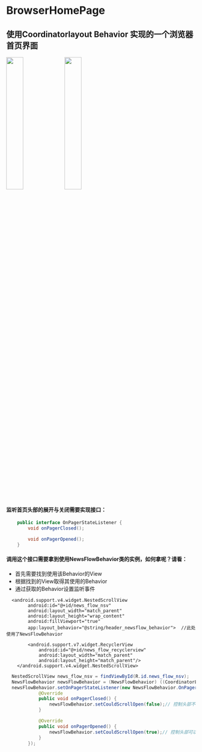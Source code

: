 # BrowserHomePage

## 使用Coordinatorlayout Behavior 实现的一个浏览器首页界面  

<img src="https://github.com/gudd1991116/Raw/blob/master/BrowserHomePage/5ogjp-r31pi.gif" width="30%"/>    <img src="https://github.com/gudd1991116/Raw/blob/master/BrowserHomePage/tt4il-id1x5.gif" width="30%"/>  

#### 监听首页头部的展开与关闭需要实现接口：
```java
    public interface OnPagerStateListener {
        void onPagerClosed();

        void onPagerOpened();
    }
```
#### 调用这个接口需要拿到使用NewsFlowBehavior类的实例，如何拿呢？请看：
* 首先需要找到使用该Behavior的View
* 根据找到的View取得其使用的Behavior
* 通过获取的Behavior设置监听事件

```
  <android.support.v4.widget.NestedScrollView
        android:id="@+id/news_flow_nsv"
        android:layout_width="match_parent"
        android:layout_height="wrap_content"
        android:fillViewport="true"
        app:layout_behavior="@string/header_newsflow_behavior">  //此处使用了NewsFlowBehavior 

        <android.support.v7.widget.RecyclerView
            android:id="@+id/news_flow_recyclerview"
            android:layout_width="match_parent"
            android:layout_height="match_parent"/>
    </android.support.v4.widget.NestedScrollView>
```
```java
  NestedScrollView news_flow_nsv = findViewById(R.id.news_flow_nsv);
  NewsFlowBehavior newsFlowBehavior = (NewsFlowBehavior) ((CoordinatorLayout.LayoutParams)news_flow_nsv.getLayoutParams()).getBehavior();
  newsFlowBehavior.setOnPagerStateListener(new NewsFlowBehavior.OnPagerStateListener() {
            @Override
            public void onPagerClosed() {
                newsFlowBehavior.setCouldScrollOpen(false);// 控制头部不能下拉显示出来
            }

            @Override
            public void onPagerOpened() {
                newsFlowBehavior.setCouldScrollOpen(true);// 控制头部可以下拉显示出来
            }
        });
```
